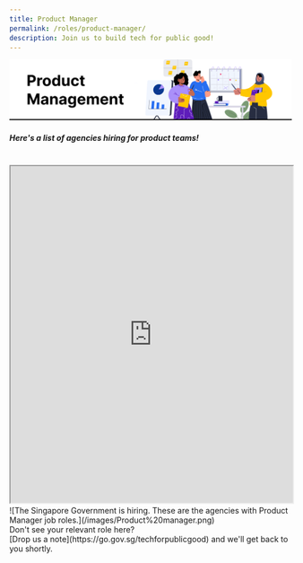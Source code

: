 ```yaml
---
title: Product Manager
permalink: /roles/product-manager/
description: Join us to build tech for public good!
---
```

![](/images/Product%20manager.png)
##### Here's a list of agencies hiring for product teams!
<br>
<iframe src="https://docs.google.com/spreadsheets/d/e/2PACX-1vRKeIHN2edATjW8zRU5HgoQ6UxtXEYtoeYa1PE2epVh4OlWr0fKP419IZieULRuMXWtNi5lseklG5br/pubhtml?gid=850881917&amp;single=true&amp;widget=true&amp;headers=false" width="100%" height="600"></iframe>
![The Singapore Government is hiring. These are the agencies with Product Manager job roles.](/images/Product%20manager.png)
<br> Don't see your relevant role here? <br> [Drop us a note](https://go.gov.sg/techforpublicgood) and we'll get back to you shortly.